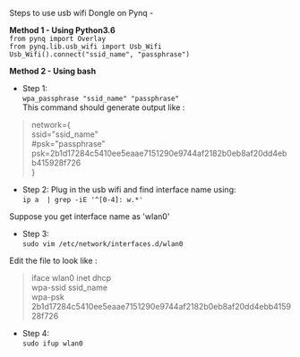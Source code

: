 
Steps to use usb wifi Dongle on Pynq -

**Method 1 - Using Python3.6**  
`from pynq import Overlay`  
`from pynq.lib.usb_wifi import Usb_Wifi`  
`Usb_Wifi().connect("ssid_name", "passphrase")`    
  
**Method 2 - Using bash**  
  
- Step 1:  
`wpa_passphrase "ssid_name" "passphrase"`  
This command should generate output like :  
>network={  
>        ssid="ssid_name"  
>        #psk="passphrase"  
>        psk=2b1d17284c5410ee5eaae7151290e9744af2182b0eb8af20dd4ebb415928f726  
>}  
  
- Step 2: Plug in the usb wifi and find interface name using:  
`ip a  | grep -iE '^[0-4]: w.*'`  
  
Suppose you get interface name as 'wlan0'  
  
- Step 3:  
`sudo vim /etc/network/interfaces.d/wlan0`  
  
Edit the file to look like :  
>iface wlan0 inet dhcp  
>wpa-ssid ssid_name  
>wpa-psk 2b1d17284c5410ee5eaae7151290e9744af2182b0eb8af20dd4ebb415928f726  
  
- Step 4:  
`sudo ifup wlan0`  
